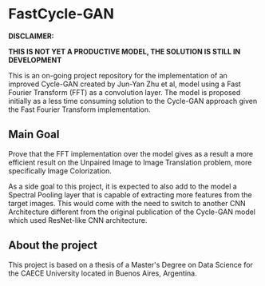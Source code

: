 # FastCycle-GAN
****DISCLAIMER:****

****THIS IS NOT YET A PRODUCTIVE MODEL, THE SOLUTION IS STILL IN DEVELOPMENT****

This is an on-going project repository for the implementation of an improved Cycle-GAN created by Jun-Yan Zhu et al, model using a Fast Fourier Transform (FFT) as a convolution layer. The model is proposed initially as a less time consuming solution to the Cycle-GAN approach given the Fast Fourier Transform implementation.

## Main Goal

Prove that the FFT implementation over the model gives as a result a more efficient result on the Unpaired Image to Image Translation problem, more specifically Image Colorization.

As a side goal to this project, it is expected to also add to the model a Spectral Pooling layer that is capable of extracting more features from the target images. This would come with the need to switch to another CNN Architecture different from the original publication of the Cycle-GAN model which used ResNet-like CNN architecture.

## About the project

This project is based on a thesis of a Master's Degree on Data Science for the CAECE University located in Buenos Aires, Argentina.
